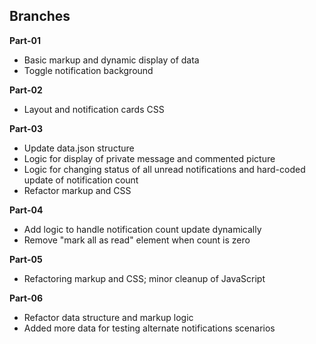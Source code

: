 ## Branches

**Part-01**

- Basic markup and dynamic display of data
- Toggle notification background

**Part-02**

- Layout and notification cards CSS

**Part-03**

- Update data.json structure
- Logic for display of private message and commented picture
- Logic for changing status of all unread notifications and hard-coded update of notification count
- Refactor markup and CSS

**Part-04**

- Add logic to handle notification count update dynamically
- Remove "mark all as read" element when count is zero

**Part-05**

- Refactoring markup and CSS; minor cleanup of JavaScript

**Part-06**

- Refactor data structure and markup logic
- Added more data for testing alternate notifications scenarios
